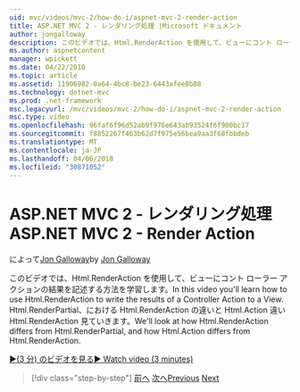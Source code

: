 ```yaml
---
uid: mvc/videos/mvc-2/how-do-i/aspnet-mvc-2-render-action
title: ASP.NET MVC 2 - レンダリング処理 |Microsoft ドキュメント
author: jongalloway
description: このビデオでは、Html.RenderAction を使用して、ビューにコント ローラー アクションの結果を記述する方法を学習します。 Html.RenderAction が fr を異なる方法で紹介しています.
ms.author: aspnetcontent
manager: wpickett
ms.date: 04/22/2010
ms.topic: article
ms.assetid: 11906982-0a64-4bc8-be23-6443afee8b88
ms.technology: dotnet-mvc
ms.prod: .net-framework
msc.legacyurl: /mvc/videos/mvc-2/how-do-i/aspnet-mvc-2-render-action
msc.type: video
ms.openlocfilehash: 96faf6f96d52ab9f976e643ab93524f6f900bc17
ms.sourcegitcommit: f8852267f463b62d7f975e56bea9aa3f68fbbdeb
ms.translationtype: MT
ms.contentlocale: ja-JP
ms.lasthandoff: 04/06/2018
ms.locfileid: "30871052"
---
```

<a name="aspnet-mvc-2---render-action"></a><span data-ttu-id="d8cb0-104">ASP.NET MVC 2 - レンダリング処理</span><span class="sxs-lookup"><span data-stu-id="d8cb0-104">ASP.NET MVC 2 - Render Action</span></span>
====================
<span data-ttu-id="d8cb0-105">によって[Jon Galloway](https://github.com/jongalloway)</span><span class="sxs-lookup"><span data-stu-id="d8cb0-105">by [Jon Galloway](https://github.com/jongalloway)</span></span>

<span data-ttu-id="d8cb0-106">このビデオでは、Html.RenderAction を使用して、ビューにコント ローラー アクションの結果を記述する方法を学習します。</span><span class="sxs-lookup"><span data-stu-id="d8cb0-106">In this video you'll learn how to use Html.RenderAction to write the results of a Controller Action to a View.</span></span> <span data-ttu-id="d8cb0-107">Html.RenderPartial、における Html.RenderAction の違いと Html.Action 違い Html.RenderAction 見ていきます。</span><span class="sxs-lookup"><span data-stu-id="d8cb0-107">We'll look at how Html.RenderAction differs from Html.RenderPartial, and how Html.Action differs from Html.RenderAction.</span></span>

[<span data-ttu-id="d8cb0-108">&#9654;(3 分) のビデオを見る</span><span class="sxs-lookup"><span data-stu-id="d8cb0-108">&#9654; Watch video (3 minutes)</span></span>](https://channel9.msdn.com/Blogs/ASP-NET-Site-Videos/aspnet-mvc-2-render-action)

> [!div class="step-by-step"]
> <span data-ttu-id="d8cb0-109">[前へ](aspnet-mvc-2-areas.md)
> [次へ](5-minute-introduction-to-aspnet-mvc.md)</span><span class="sxs-lookup"><span data-stu-id="d8cb0-109">[Previous](aspnet-mvc-2-areas.md)
[Next](5-minute-introduction-to-aspnet-mvc.md)</span></span>

